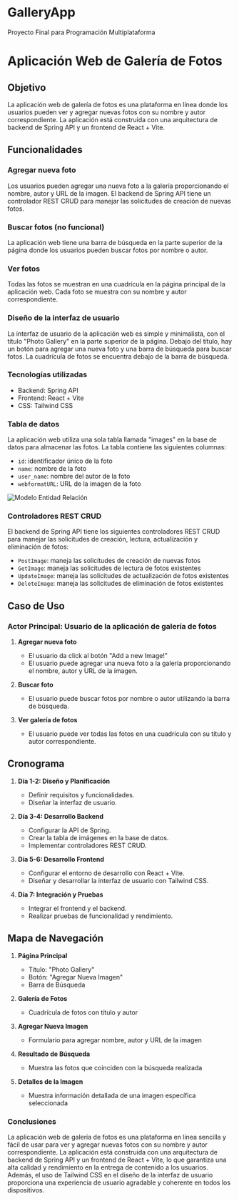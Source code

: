 # GalleryApp
Proyecto Final para Programación Multiplataforma

# Aplicación Web de Galería de Fotos

## Objetivo

La aplicación web de galería de fotos es una plataforma en línea donde los usuarios pueden ver y agregar nuevas fotos con su nombre y autor correspondiente. La aplicación está construida con una arquitectura de backend de Spring API y un frontend de React + Vite.

## Funcionalidades

### Agregar nueva foto

Los usuarios pueden agregar una nueva foto a la galería proporcionando el nombre, autor y URL de la imagen. El backend de Spring API tiene un controlador REST CRUD para manejar las solicitudes de creación de nuevas fotos.

### Buscar fotos (no funcional)

La aplicación web tiene una barra de búsqueda en la parte superior de la página donde los usuarios pueden buscar fotos por nombre o autor.

### Ver fotos

Todas las fotos se muestran en una cuadrícula en la página principal de la aplicación web. Cada foto se muestra con su nombre y autor correspondiente.

### Diseño de la interfaz de usuario

La interfaz de usuario de la aplicación web es simple y minimalista, con el título "Photo Gallery" en la parte superior de la página. Debajo del título, hay un botón para agregar una nueva foto y una barra de búsqueda para buscar fotos. La cuadrícula de fotos se encuentra debajo de la barra de búsqueda.

### Tecnologías utilizadas

-   Backend: Spring API
-   Frontend: React + Vite
-   CSS: Tailwind CSS

### Tabla de datos

La aplicación web utiliza una sola tabla llamada "images" en la base de datos para almacenar las fotos. La tabla contiene las siguientes columnas:

-   `id`: identificador único de la foto
-   `name`: nombre de la foto
-   `user_name`: nombre del autor de la foto
-   `webformatURL`: URL de la imagen de la foto

![Modelo Entidad Relación](https://i.imgur.com/bRfdwX3.png)

### Controladores REST CRUD

El backend de Spring API tiene los siguientes controladores REST CRUD para manejar las solicitudes de creación, lectura, actualización y eliminación de fotos:

-   `PostImage`: maneja las solicitudes de creación de nuevas fotos
-   `GetImage`: maneja las solicitudes de lectura de fotos existentes
-   `UpdateImage`: maneja las solicitudes de actualización de fotos existentes
-   `DeleteImage`: maneja las solicitudes de eliminación de fotos existentes

## Caso de Uso

### Actor Principal: Usuario de la aplicación de galería de fotos

1. **Agregar nueva foto**
   - El usuario da click al botón "Add a new Image!"
   - El usuario puede agregar una nueva foto a la galería proporcionando el nombre, autor y URL de la imagen.
   
2. **Buscar foto**
   - El usuario puede buscar fotos por nombre o autor utilizando la barra de búsqueda.
   
3. **Ver galería de fotos**
   - El usuario puede ver todas las fotos en una cuadrícula con su título y autor correspondiente.

## Cronograma

1. **Día 1-2: Diseño y Planificación**
   - Definir requisitos y funcionalidades.
   - Diseñar la interfaz de usuario.
   
2. **Día 3-4: Desarrollo Backend**
   - Configurar la API de Spring.
   - Crear la tabla de imágenes en la base de datos.
   - Implementar controladores REST CRUD.
   
3. **Día 5-6: Desarrollo Frontend**
   - Configurar el entorno de desarrollo con React + Vite.
   - Diseñar y desarrollar la interfaz de usuario con Tailwind CSS.
   
4. **Día 7: Integración y Pruebas**
   - Integrar el frontend y el backend.
   - Realizar pruebas de funcionalidad y rendimiento.

## Mapa de Navegación

1. **Página Principal**
   - Título: "Photo Gallery"
   - Botón: "Agregar Nueva Imagen"
   - Barra de Búsqueda
   
2. **Galería de Fotos**
   - Cuadrícula de fotos con título y autor
   
3. **Agregar Nueva Imagen**
   - Formulario para agregar nombre, autor y URL de la imagen
   
4. **Resultado de Búsqueda**
   - Muestra las fotos que coinciden con la búsqueda realizada
   
5. **Detalles de la Imagen**
   - Muestra información detallada de una imagen específica seleccionada
   

### Conclusiones

La aplicación web de galería de fotos es una plataforma en línea sencilla y fácil de usar para ver y agregar nuevas fotos con su nombre y autor correspondiente. La aplicación está construida con una arquitectura de backend de Spring API y un frontend de React + Vite, lo que garantiza una alta calidad y rendimiento en la entrega de contenido a los usuarios. Además, el uso de Tailwind CSS en el diseño de la interfaz de usuario proporciona una experiencia de usuario agradable y coherente en todos los dispositivos.
